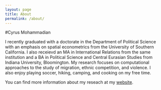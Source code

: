 ```yaml
---
layout: page
title: About
permalink: /about/
---
```

#Cyrus Mohammadian

I recently graduated with a doctorate in the Department of Political Science with an emphasis on spatial econometrics from the University of Southern California. I also receievd an MA in International Relations from the same institution and a BA in Political Science and Central Eurasian Studies from Indiana University, Bloomington. My research focuses on computational approaches to the study of migration, ethnic competition, and violence. I also enjoy playing soccer, hiking, camping, and cooking on my free time.

You can find more information about my reseach at my [website](http://www.cyrusmohammadian.com).
